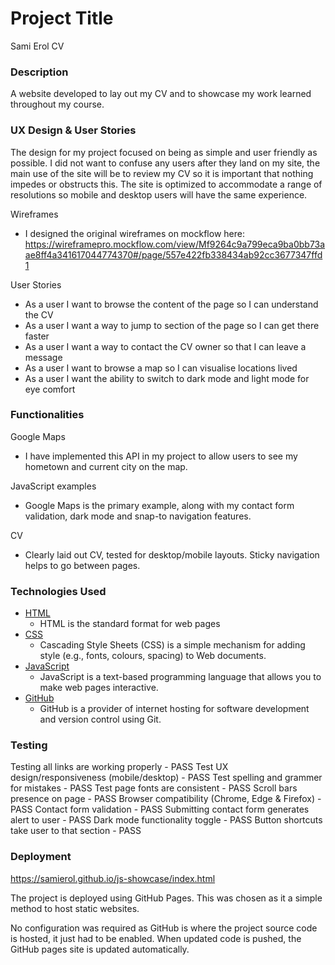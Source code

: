 # Project Title

Sami Erol CV

### Description

A website developed to lay out my CV and to showcase my work learned throughout my course.

### UX Design & User Stories

The design for my project focused on being as simple and user friendly as possible. I did not want to confuse any users after they land on my site, the main use of the site will be to review my CV so it is important that nothing impedes or obstructs this. The site is optimized to accommodate a range of resolutions so mobile and desktop users will have the same experience.

Wireframes

- I designed the original wireframes on mockflow here: https://wireframepro.mockflow.com/view/Mf9264c9a799eca9ba0bb73aae8ff4a341617044774370#/page/557e422fb338434ab92cc3677347ffd1

User Stories

- As a user I want to browse the content of the page so I can understand the CV
- As a user I want a way to jump to section of the page so I can get there faster
- As a user I want a way to contact the CV owner so that I can leave a message
- As a user I want to browse a map so I can visualise locations lived
- As a user I want the ability to switch to dark mode and light mode for eye comfort

### Functionalities

Google Maps
- I have implemented this API in my project to allow users to see my hometown and current city on the map.

JavaScript examples
- Google Maps is the primary example, along with my contact form validation, dark mode and snap-to navigation features.

CV
- Clearly laid out CV, tested for desktop/mobile layouts. Sticky navigation helps to go between pages.

### Technologies Used

- [HTML](https://www.w3.org/html/)
  - HTML is the standard format for web pages
- [CSS](https://www.w3.org/Style/CSS/Overview.en.html)
  - Cascading Style Sheets (CSS) is a simple mechanism for adding style (e.g., fonts, colours, spacing) to Web documents.
- [JavaScript](https://www.javascript.com/)
  - JavaScript is a text-based programming language that allows you to make web pages interactive.
- [GitHub](http://github.com)
  - GitHub is a provider of internet hosting for software development and version control using Git.

### Testing

Testing all links are working properly - PASS
Test UX design/responsiveness (mobile/desktop) - PASS
Test spelling and grammer for mistakes - PASS
Test page fonts are consistent - PASS
Scroll bars presence on page - PASS
Browser compatibility (Chrome, Edge & Firefox) - PASS
Contact form validation - PASS
Submitting contact form generates alert to user - PASS
Dark mode functionality toggle - PASS
Button shortcuts take user to that section - PASS

### Deployment

https://samierol.github.io/js-showcase/index.html

The project is deployed using GitHub Pages. This was chosen as it a simple method to host static websites.

No configuration was required as GitHub is where the project source code is hosted, it just had to be enabled. When updated code is pushed, the GitHub pages site is updated automatically.
